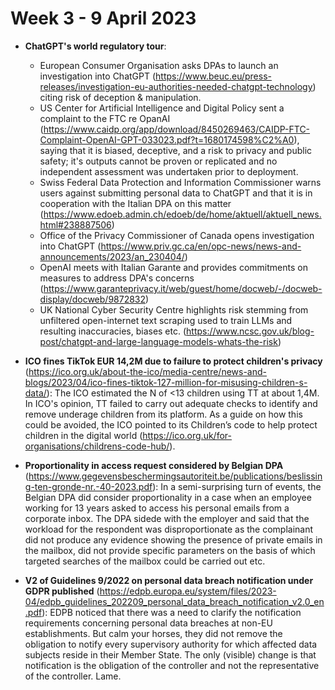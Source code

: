 # Week 3 - 9 April 2023

- **ChatGPT's world regulatory tour**:
  - European Consumer Organisation asks DPAs to launch an investigation into ChatGPT (https://www.beuc.eu/press-releases/investigation-eu-authorities-needed-chatgpt-technology) citing risk of deception & manipulation.
  - US Center for Artificial Intelligence and Digital Policy sent a complaint to the FTC re OpanAI (https://www.caidp.org/app/download/8450269463/CAIDP-FTC-Complaint-OpenAI-GPT-033023.pdf?t=1680174598%C2%A0), saying that it is biased, deceptive, and a risk to privacy and public safety; it's outputs cannot be proven or replicated and no independent assessment was undertaken prior to deployment.
  - Swiss Federal Data Protection and Information Commissioner warns users against submitting personal data to ChatGPT and that it is in cooperation with the Italian DPA on this matter (https://www.edoeb.admin.ch/edoeb/de/home/aktuell/aktuell_news.html#238887506)
  - Office of the Privacy Commissioner of Canada opens investigation into ChatGPT (https://www.priv.gc.ca/en/opc-news/news-and-announcements/2023/an_230404/)
  - OpenAI meets with Italian Garante and provides commitments on measures to address DPA's concerns (https://www.garanteprivacy.it/web/guest/home/docweb/-/docweb-display/docweb/9872832)
  - UK National Cyber Security Centre highlights risk stemming from unfiltered open-internet text scraping used to train LLMs and resulting inaccuracies, biases etc. (https://www.ncsc.gov.uk/blog-post/chatgpt-and-large-language-models-whats-the-risk)

- **ICO fines TikTok EUR 14,2M due to failure to protect children's privacy** (https://ico.org.uk/about-the-ico/media-centre/news-and-blogs/2023/04/ico-fines-tiktok-127-million-for-misusing-children-s-data/): The ICO estimated the N of <13 children using TT at about 1,4M. In ICO's opinion, TT failed to carry out adequate checks to identify and remove underage children from its platform. As a guide on how this could be avoided, the ICO pointed to its Children’s code to help protect children in the digital world (https://ico.org.uk/for-organisations/childrens-code-hub/).
  
- **Proportionality in access request considered by Belgian DPA** (https://www.gegevensbeschermingsautoriteit.be/publications/beslissing-ten-gronde-nr.-40-2023.pdf): In a semi-surprising turn of events, the Belgian DPA did consider proportionality in a case when an employee working for 13 years asked to access his personal emails from a corporate inbox. The DPA sidede with the employer and said that the workload for the respondent was disproportionate as the complainant did not produce any evidence showing the presence of private emails in the mailbox, did not provide specific parameters on the basis of which targeted searches of the mailbox could be carried out etc. 

- **V2 of Guidelines 9/2022 on personal data breach notification under GDPR published** (https://edpb.europa.eu/system/files/2023-04/edpb_guidelines_202209_personal_data_breach_notification_v2.0_en.pdf): EDPB noticed that there was a need to clarify the notification requirements concerning personal data breaches at non-EU establishments. But calm your horses, they did not remove the obligation to notify every supervisory authority for which affected data subjects reside in their Member State. The only (visible) change is that notification is the obligation of the controller and not the representative of the controller. Lame.